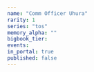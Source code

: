 ```yaml
---
name: "Comm Officer Uhura"
rarity: 1
series: "tos"
memory_alpha: ""
bigbook_tier:
events:
in_portal: true
published: false
---
```


